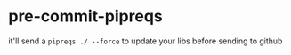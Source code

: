 # pre-commit-pipreqs
it'll send a `pipreqs ./ --force` to update your libs before sending to github
